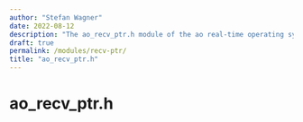 ```yaml
---
author: "Stefan Wagner"
date: 2022-08-12
description: "The ao_recv_ptr.h module of the ao real-time operating system."
draft: true
permalink: /modules/recv-ptr/
title: "ao_recv_ptr.h"
---
```


# ao_recv_ptr.h
